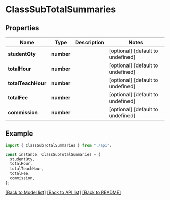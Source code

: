 # ClassSubTotalSummaries

## Properties

| Name               | Type       | Description | Notes                             |
| ------------------ | ---------- | ----------- | --------------------------------- |
| **studentQty**     | **number** |             | [optional] [default to undefined] |
| **totalHour**      | **number** |             | [optional] [default to undefined] |
| **totalTeachHour** | **number** |             | [optional] [default to undefined] |
| **totalFee**       | **number** |             | [optional] [default to undefined] |
| **commission**     | **number** |             | [optional] [default to undefined] |

## Example

```typescript
import { ClassSubTotalSummaries } from "./api";

const instance: ClassSubTotalSummaries = {
  studentQty,
  totalHour,
  totalTeachHour,
  totalFee,
  commission,
};
```

[[Back to Model list]](../README.md#documentation-for-models) [[Back to API list]](../README.md#documentation-for-api-endpoints) [[Back to README]](../README.md)
